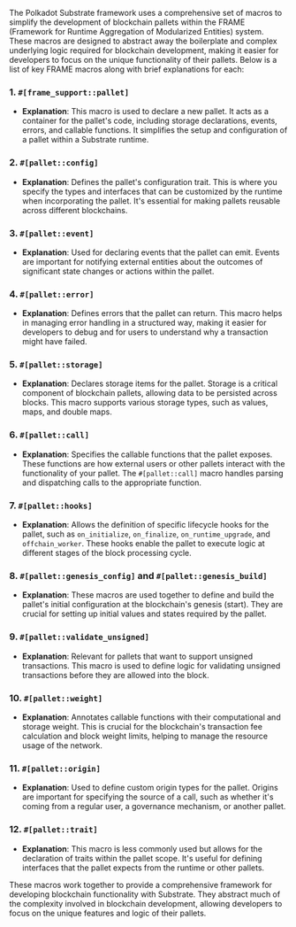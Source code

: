 The Polkadot Substrate framework uses a comprehensive set of macros to simplify the development of blockchain pallets within the FRAME (Framework for Runtime Aggregation of Modularized Entities) system. These macros are designed to abstract away the boilerplate and complex underlying logic required for blockchain development, making it easier for developers to focus on the unique functionality of their pallets. Below is a list of key FRAME macros along with brief explanations for each:

### 1. `#[frame_support::pallet]`
- **Explanation**: This macro is used to declare a new pallet. It acts as a container for the pallet's code, including storage declarations, events, errors, and callable functions. It simplifies the setup and configuration of a pallet within a Substrate runtime.

### 2. `#[pallet::config]`
- **Explanation**: Defines the pallet's configuration trait. This is where you specify the types and interfaces that can be customized by the runtime when incorporating the pallet. It's essential for making pallets reusable across different blockchains.

### 3. `#[pallet::event]`
- **Explanation**: Used for declaring events that the pallet can emit. Events are important for notifying external entities about the outcomes of significant state changes or actions within the pallet.

### 4. `#[pallet::error]`
- **Explanation**: Defines errors that the pallet can return. This macro helps in managing error handling in a structured way, making it easier for developers to debug and for users to understand why a transaction might have failed.

### 5. `#[pallet::storage]`
- **Explanation**: Declares storage items for the pallet. Storage is a critical component of blockchain pallets, allowing data to be persisted across blocks. This macro supports various storage types, such as values, maps, and double maps.

### 6. `#[pallet::call]`
- **Explanation**: Specifies the callable functions that the pallet exposes. These functions are how external users or other pallets interact with the functionality of your pallet. The `#[pallet::call]` macro handles parsing and dispatching calls to the appropriate function.

### 7. `#[pallet::hooks]`
- **Explanation**: Allows the definition of specific lifecycle hooks for the pallet, such as `on_initialize`, `on_finalize`, `on_runtime_upgrade`, and `offchain_worker`. These hooks enable the pallet to execute logic at different stages of the block processing cycle.

### 8. `#[pallet::genesis_config]` and `#[pallet::genesis_build]`
- **Explanation**: These macros are used together to define and build the pallet's initial configuration at the blockchain's genesis (start). They are crucial for setting up initial values and states required by the pallet.

### 9. `#[pallet::validate_unsigned]`
- **Explanation**: Relevant for pallets that want to support unsigned transactions. This macro is used to define logic for validating unsigned transactions before they are allowed into the block.

### 10. `#[pallet::weight]`
- **Explanation**: Annotates callable functions with their computational and storage weight. This is crucial for the blockchain's transaction fee calculation and block weight limits, helping to manage the resource usage of the network.

### 11. `#[pallet::origin]`
- **Explanation**: Used to define custom origin types for the pallet. Origins are important for specifying the source of a call, such as whether it's coming from a regular user, a governance mechanism, or another pallet.

### 12. `#[pallet::trait]`
- **Explanation**: This macro is less commonly used but allows for the declaration of traits within the pallet scope. It's useful for defining interfaces that the pallet expects from the runtime or other pallets.

These macros work together to provide a comprehensive framework for developing blockchain functionality with Substrate. They abstract much of the complexity involved in blockchain development, allowing developers to focus on the unique features and logic of their pallets.